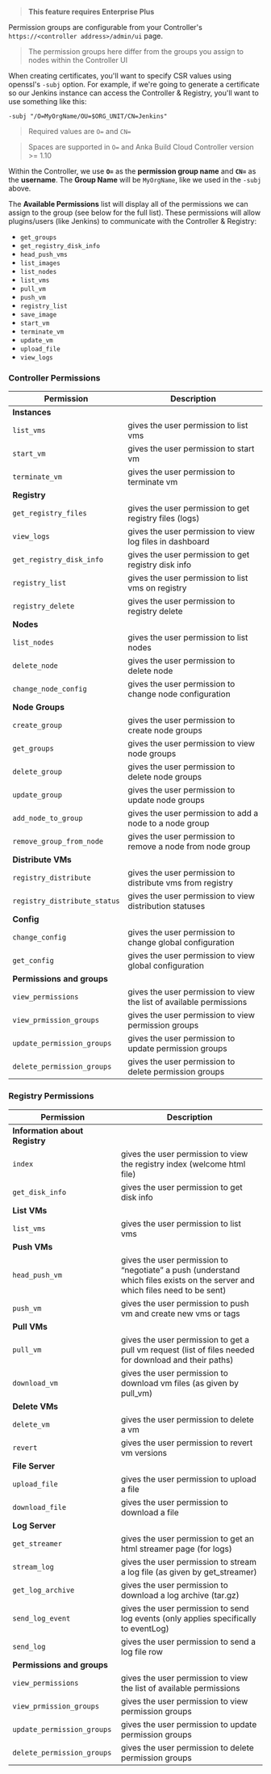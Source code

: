 > **This feature requires Enterprise Plus**

Permission groups are configurable from your Controller's `https://<controller address>/admin/ui` page.

> The permission groups here differ from the groups you assign to nodes within the Controller UI

When creating certificates, you'll want to specify CSR values using openssl's `-subj` option. For example, if we're going to generate a certificate so our Jenkins instance can access the Controller & Registry, you'll want to use something like this:

```shell
-subj "/O=MyOrgName/OU=$ORG_UNIT/CN=Jenkins"
```

> Required values are `O=` and `CN=`

> Spaces are supported in `O=` and Anka Build Cloud Controller version >= 1.10

Within the Controller, we use **`O=`** as the **permission group name** and **`CN=`** as the **username**. The **Group Name** will be `MyOrgName`, like we used in the `-subj` above.

The **Available Permissions** list will display all of the permissions we can assign to the group (see below for the full list). These permissions will allow plugins/users (like Jenkins) to communicate with the Controller & Registry:

- `get_groups`
- `get_registry_disk_info`
- `head_push_vms`
- `list_images`
- `list_nodes`
- `list_vms`
- `pull_vm`
- `push_vm`
- `registry_list`
- `save_image`
- `start_vm`
- `terminate_vm`
- `update_vm`
- `upload_file`
- `view_logs`

### Controller Permissions
| Permission | Description |
| --- | --- |
| **Instances** |  |
| `list_vms` | gives the user permission to list vms |
| `start_vm` | gives the user permission to start vm |
| `terminate_vm` | gives the user permission to terminate vm |
| **Registry** | |
| `get_registry_files` | gives the user permission to get registry files (logs) |
| `view_logs` | gives the user permission to view log files in dashboard |
| `get_registry_disk_info` | gives the user permission to get registry disk info |
| `registry_list` | gives the user permission to list vms on registry |
| `registry_delete` | gives the user permission to registry delete |
| **Nodes** | |
| `list_nodes` | gives the user permission to list nodes |
| `delete_node` | gives the user permission to delete node |
| `change_node_config` | gives the user permission to change node configuration |
| **Node Groups** | |
| `create_group` | gives the user permission to create node groups |
| `get_groups` | gives the user permission to view node groups |
| `delete_group` | gives the user permission to delete node groups |
| `update_group` | gives the user permission to update node groups |
| `add_node_to_group` | gives the user permission to add a node to a node group |
| `remove_group_from_node` | gives the user permission to remove a node from node group |
| **Distribute VMs** | |
| `registry_distribute` | gives the user permission to distribute vms from registry |
| `registry_distribute_status` | gives the user permission to view distribution statuses |
| **Config** | |
| `change_config` | gives the user permission to change global configuration |
| `get_config` | gives the user permission to view global configuration |
| **Permissions and groups** | |
| `view_permissions` | gives the user permission to view the list of available permissions |
| `view_prmission_groups` | gives the user permission to view permission groups |
| `update_permission_groups` | gives the user permission to update permission groups |
| `delete_permission_groups` | gives the user permission to delete permission groups |

### Registry Permissions
| Permission | Description |
| --- | --- |
| **Information about Registry** | |
| `index` | gives the user permission to view the registry index (welcome html file) |
| `get_disk_info` | gives the user permission to get disk info |
| **List VMs** | |
| `list_vms` | gives the user permission to list vms |
| **Push VMs** | |
| `head_push_vm` | gives the user permission to “negotiate” a push (understand which files exists on the server and which files need to be sent) |
| `push_vm` | gives the user permission to push vm and create new vms or tags |
| **Pull VMs** | |
| `pull_vm` | gives the user permission to get a pull vm request (list of files needed for download and their paths) |
| `download_vm` | gives the user permission to download vm files (as given by pull_vm) |
| **Delete VMs** | |
| `delete_vm` | gives the user permission to delete a vm |
| `revert` | gives the user permission to revert vm versions |
| **File Server** | |
| `upload_file` | gives the user permission to upload a file |
| `download_file` | gives the user permission to download a file |
| **Log Server** | |
| `get_streamer` | gives the user permission to get an html streamer page (for logs) |
| `stream_log` | gives the user permission to stream a log file (as given by get_streamer) |
| `get_log_archive` | gives the user permission to download a log archive (tar.gz) |
| `send_log_event` | gives the user permission to send log events (only applies specifically to eventLog) |
| `send_log` | gives the user permission to send a log file row |
| **Permissions and groups** | |
| `view_permissions` | gives the user permission to view the list of available permissions |
| `view_prmission_groups` | gives the user permission to view permission groups |
| `update_permission_groups` | gives the user permission to update permission groups |
| `delete_permission_groups` | gives the user permission to delete permission groups |